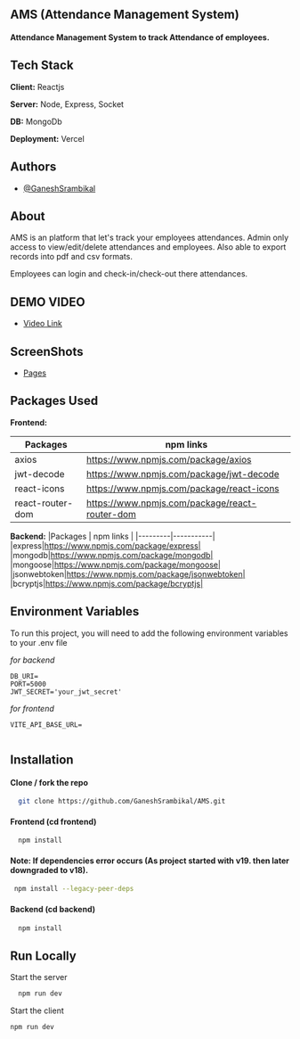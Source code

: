 ## AMS (Attendance Management System)

#### Attendance Management System to track Attendance of employees.

## Tech Stack

**Client:** Reactjs

**Server:** Node, Express, Socket

**DB:** MongoDb

**Deployment:** Vercel

## Authors

- [@GaneshSrambikal](https://github.com/GaneshSrambikal)

## About

AMS is an platform that let's track your employees attendances. Admin only access to view/edit/delete attendances and employees.
Also able to export records into pdf and csv formats.

Employees can login and check-in/check-out there attendances.

## DEMO VIDEO
- [Video Link](https://drive.google.com/drive/folders/1P78HxgW_NpEc71CM2J8bzMVbH3o108IS)


## ScreenShots
- [Pages](https://www.behance.net/gallery/220659289/AMS-Attendance-Management-System)

## Packages Used

**Frontend:**

| Packages         | npm links                                      |
| ---------------- | ---------------------------------------------- |
| axios            | https://www.npmjs.com/package/axios            |
| jwt-decode       | https://www.npmjs.com/package/jwt-decode       |
| react-icons      | https://www.npmjs.com/package/react-icons      |
| react-router-dom | https://www.npmjs.com/package/react-router-dom |

**Backend:**
|Packages | npm links |
|---------|-----------|
|express|https://www.npmjs.com/package/express|
|mongodb|https://www.npmjs.com/package/mongodb|
|mongoose|https://www.npmjs.com/package/mongoose|
|jsonwebtoken|https://www.npmjs.com/package/jsonwebtoken|
|bcryptjs|https://www.npmjs.com/package/bcryptjs|

## Environment Variables

To run this project, you will need to add the following environment variables to your .env file

_for backend_

```code
DB_URI=
PORT=5000
JWT_SECRET='your_jwt_secret'
```

_for frontend_

```code
VITE_API_BASE_URL=


```

## Installation

#### Clone / fork the repo

```bash
  git clone https://github.com/GaneshSrambikal/AMS.git
```

#### Frontend (cd frontend)

```bash
  npm install
```

#### Note: If dependencies error occurs (As project started with v19. then later downgraded to v18).

```bash
 npm install --legacy-peer-deps
```

#### Backend (cd backend)

```bash
  npm install
```

## Run Locally

Start the server

```bash
  npm run dev
```

Start the client

```bash
npm run dev
```
